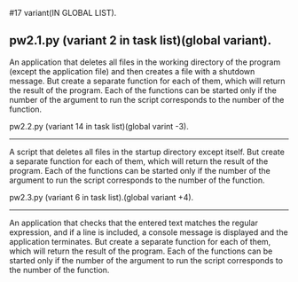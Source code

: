
#17 variant(IN GLOBAL LIST).

pw2.1.py (variant 2 in task list)(global variant).
---

An application that deletes all files in the working directory of the program (except the application file) 
and then creates a file with a shutdown message. But create a separate function for each of them, 
which will return the result of the program. Each of the functions can be started only 
if the number of the argument to run the script corresponds to the number of the function.

pw2.2.py (variant 14 in task list)(global varint -3).

---

A script that deletes all files in the startup directory except itself. But create 
a separate function for each of them, which will return the result of the program.
Each of the functions can be started only if the number of the argument to run 
the script corresponds to the number of the function.

pw2.3.py (variant 6 in task list).(global variant +4).

---

An application that checks that the entered text matches the regular expression, 
and if a line is included, a console message is displayed and the application terminates.
But create a separate function for each of them, which will return the result of the program. 
Each of the functions can be started only if the number of the argument to run 
the script corresponds to the number of the function.
